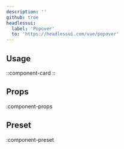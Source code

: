 ```yaml
---
description: ''
github: true
headlessui:
  label: 'Popover'
  to: 'https://headlessui.com/vue/popover'
---
```


## Usage

::component-card
::

## Props

:component-props

## Preset

:component-preset
